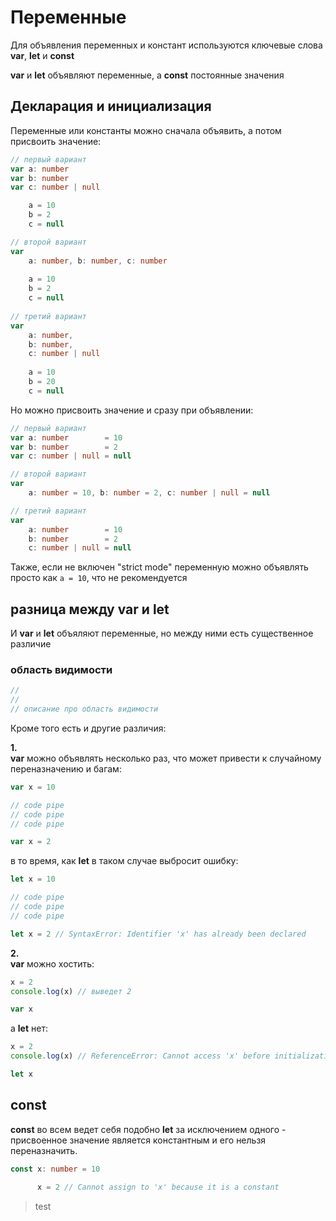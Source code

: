 # Переменные

Для объявления переменных и констант используются ключевые слова __var__, __let__ и __const__

__var__ и __let__ объявляют переменные, а __const__ постоянные значения

## Декларация и инициализация 

Переменные или константы можно сначала объявить, а потом присвоить значение:

```ts
// первый вариант
var a: number
var b: number
var c: number | null

    a = 10
    b = 2
    c = null

// второй вариант
var 
    a: number, b: number, c: number
   
    a = 10
    b = 2
    c = null
  
// третий вариант
var 
    a: number,
    b: number,
    c: number | null
    
    a = 10
    b = 20
    c = null
```

Но можно присвоить значение и сразу при объявлении:

```ts
// первый вариант
var a: number        = 10
var b: number        = 2
var c: number | null = null

// второй вариант
var 
    a: number = 10, b: number = 2, c: number | null = null          

// третий вариант
var 
    a: number        = 10
    b: number        = 2
    c: number | null = null 
```

Также, если не включен "strict mode" переменную можно объявлять просто как `a = 10`, что не рекомендуется

## разница между __var__ и __let__

И __var__ и __let__ объяляют переменные, но между ними есть существенное различие

### область видимости 

```ts
//
//
// описание про область видимости
```

Кроме того есть и другие различия:  

__1.__  
__var__ можно объявлять несколько раз, что может привести к случайному переназначению и багам:

```ts
var x = 10

// code pipe
// code pipe
// code pipe

var x = 2
```

в то время, как __let__ в таком случае выбросит ошибку:

```ts
let x = 10

// code pipe
// code pipe
// code pipe

let x = 2 // SyntaxError: Identifier 'x' has already been declared
```

__2.__  
__var__ можно хостить:

```ts
x = 2
console.log(x) // выведет 2

var x
```

а __let__ нет:

```ts
x = 2
console.log(x) // ReferenceError: Cannot access 'x' before initialization

let x
```

## __const__

__const__ во всем ведет себя подобно __let__ за исключением одного - присвоенное значение является константным и его нельзя переназначить.

```ts
const x: number = 10

      x = 2 // Cannot assign to 'x' because it is a constant
``` 

> test



















    
